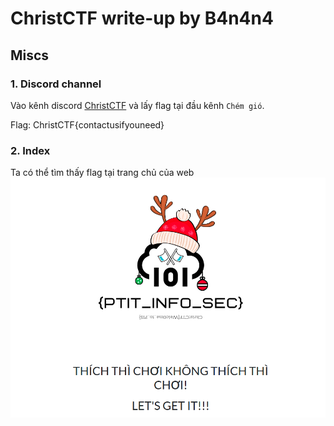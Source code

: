 # ChristCTF write-up by B4n4n4

## Miscs
### 1. Discord channel
Vào kênh discord [ChristCTF](https://discord.gg/Rgj5VVpWf7) và lấy flag tại đầu kênh `Chém gió`.

Flag: ChristCTF{contactusifyouneed}

### 2. Index 
Ta có thể tìm thấy flag tại trang chủ của web ![index](ChristCTF_wu_2020/picture/index.png)